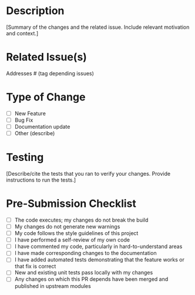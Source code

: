 # Description
[Summary of the changes and the related issue. Include relevant motivation and context.]

# Related Issue(s)
Addresses # (tag depending issues)

# Type of Change
- [ ] New Feature
- [ ] Bug Fix
- [ ] Documentation update
- [ ] Other (describe)

# Testing
[Describe/cite the tests that you ran to verify your changes. Provide instructions to run the tests.]

# Pre-Submission Checklist
- [ ] The code executes; my changes do not break the build
- [ ] My changes do not generate new warnings
- [ ] My code follows the style guidelines of this project
- [ ] I have performed a self-review of my own code
- [ ] I have commented my code, particularly in hard-to-understand areas
- [ ] I have made corresponding changes to the documentation
- [ ] I have added automated tests demonstrating that the feature works or that fix is correct
- [ ] New and existing unit tests pass locally with my changes
- [ ] Any changes on which this PR depends have been merged and published in upstream modules